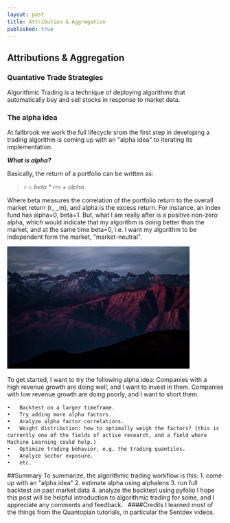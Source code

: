 ```yaml
---
layout: post
title: Attribution & Aggregation
published: true
---
```


## Attributions & Aggregation

### Quantative Trade Strategies

Algorithmic Trading is a technique of deploying algorithms that automatically buy and sell stocks in response to market data. 

### The alpha idea
At fallbrook we work the full lifecycle srom the first step in developing a trading algorithm is coming up with an "alpha idea" to iterating its implementation.

**_What is alpha?_**

Basically, the return of a portfolio can be written as:

> _r = beta * rm + alpha_

Where beta measures the correlation of the portfolio return to the overall market return (r_ _m), and alpha is the excess 
return. For instance, an index fund has alpha=0, beta=1. But, what I am really after is a positive non-zero alpha, which would indicate that my algorithm is doing better than the market, and at the same time beta=0, i.e. I want my algorithm to be independent form the market, "market-neutral".


![alt text](/assets/img/mountains.jpg "Logo Title Text 1")

To get started, I want to try the following alpha idea: Companies with a high revenue growth are doing well, and I want to invest in them. Companies with low revenue growth are doing poorly, and I want to short them.


	•	Backtest on a larger timeframe.
	•	Try adding more alpha factors.
	•	Analyze alpha factor correlations.
	•	Weight distribution: how to optimally weigh the factors? (this is currently one of the fields of active research, and a field where Machine Learning could help.)
	•	Optimize trading behavior, e.g. the trading quantiles.
	•	Analyze sector exposure.
	•	etc.

##Summary
To summarize, the algorithmic trading workflow is this:
	1.	come up with an "alpha idea"
	2.	estimate alpha using alphalens
	3.	run full backtest on past market data
	4.	analyze the backtest using pyfolio
I hope this post will be helpful introduction to algorithmic trading for some, and I appreciate any comments and feedback.
 
####Credits
I learned most of the things from the Quantopian tutorials, in particular the Sentdex videos.
